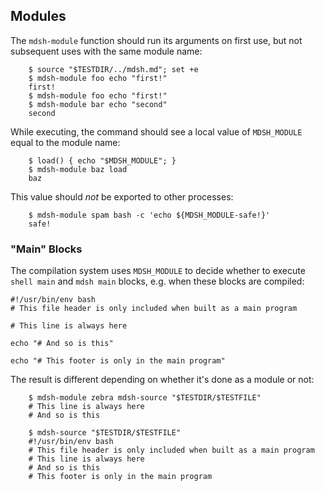 ## Modules

The `mdsh-module` function should run its arguments on first use, but not subsequent uses with the same module name:

~~~shell
    $ source "$TESTDIR/../mdsh.md"; set +e
    $ mdsh-module foo echo "first!"
    first!
    $ mdsh-module foo echo "first!"
    $ mdsh-module bar echo "second"
    second
~~~

While executing, the command should see a local value of `MDSH_MODULE` equal to the module name:

~~~shell
    $ load() { echo "$MDSH_MODULE"; }
    $ mdsh-module baz load
    baz
~~~

This value should *not* be exported to other processes:

~~~shell
    $ mdsh-module spam bash -c 'echo ${MDSH_MODULE-safe!}'
    safe!
~~~

### "Main" Blocks

The compilation system uses `MDSH_MODULE` to decide whether to execute `shell main` and `mdsh main` blocks, e.g. when these blocks are compiled:

```shell main
#!/usr/bin/env bash
# This file header is only included when built as a main program
```

```shell
# This line is always here
```

```shell mdsh
echo "# And so is this"
```

```shell mdsh main
echo "# This footer is only in the main program"
```

The result is different depending on whether it's done as a module or not:

~~~shell
    $ mdsh-module zebra mdsh-source "$TESTDIR/$TESTFILE"
    # This line is always here
    # And so is this

    $ mdsh-source "$TESTDIR/$TESTFILE"
    #!/usr/bin/env bash
    # This file header is only included when built as a main program
    # This line is always here
    # And so is this
    # This footer is only in the main program
~~~

